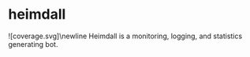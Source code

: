 heimdall
======
![coverage.svg]\newline
Heimdall is a monitoring, logging, and statistics generating bot.
